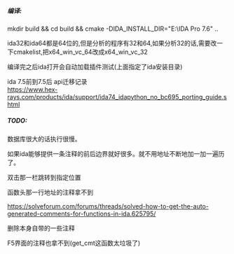 ##### 编译:    

mkdir build && cd build && cmake -DIDA_INSTALL_DIR="E:\IDA Pro 7.6" ..


ida32和ida64都是64位的,但是分析的程序有32和64,如果分析32的话,需要改一下cmakelist,把x64_win_vc_64改成x64_win_vc_32


编译完之后ida打开会自动加载插件测试(上面指定了ida安装目录)



ida 7.5前到7.5后 api迁移记录  
https://www.hex-rays.com/products/ida/support/ida74_idapython_no_bc695_porting_guide.shtml







##### TODO:

数据库很大的话执行很慢。  



如果ida能够提供一条注释的前后边界就好很多。就不用地址不断地加一加一遍历了。  



双击那一栏跳转到指定位置  



函数头那一行地址的注释拿不到  

 https://solveforum.com/forums/threads/solved-how-to-get-the-auto-generated-comments-for-functions-in-ida.625795/



删除本身自带的一些注释  



F5界面的注释也拿不到(get_cmt这函数太垃圾了)